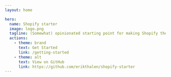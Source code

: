 ```yaml
---
layout: home

hero:
  name: Shopify starter
  image: logo.png
  tagline: (Somewhat) opinionated starting point for making Shopify themes
  actions:
    - theme: brand
      text: Get Started
      link: /getting-started
    - theme: alt
      text: View on GitHub
      link: https://github.com/erikthalen/shopify-starter
---
```

